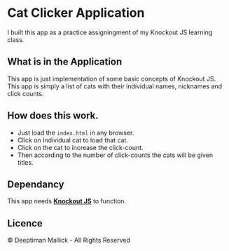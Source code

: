 # Cat Clicker Application

I built this app as a practice assigningment of my Knockout JS learning class.

## What is in the Application

This app is just implementation of some basic concepts of Knockout JS.
This app is simply a list of cats with their individual names, nicknames and click counts.

## How does this work.

- Just load the `index.html` in any browser.
- Click on Individual cat to load that cat.
- Click on the cat to increase the click-count.
- Then according to the number of click-counts the cats will be given titles.

## Dependancy

This app needs **[Knockout JS](http://knockoutjs.com/)** to function.

## Licence

&copy; Deeptiman Mallick - All Rights Reserved
